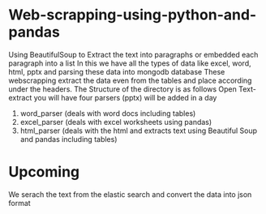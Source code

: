 # Web-scrapping-using-python-and-pandas
Using BeautifulSoup to Extract the text into paragraphs or embedded each paragraph into a list
In this we have all the types of data like excel, word, html, pptx and parsing these data into mongodb database
These webscrapping extract the data even from the tables and place according under the headers.
The Structure of the directory is as follows
 Open Text-extract you will have four parsers (pptx) will be added in a day
1) word_parser (deals with word docs including tables)
2) excel_parser (deals with excel worksheets using pandas)
3) html_parser (deals with the html and extracts text using Beautiful Soup and pandas including tables)
# Upcoming
We serach the text from the elastic search and convert the data into json format
